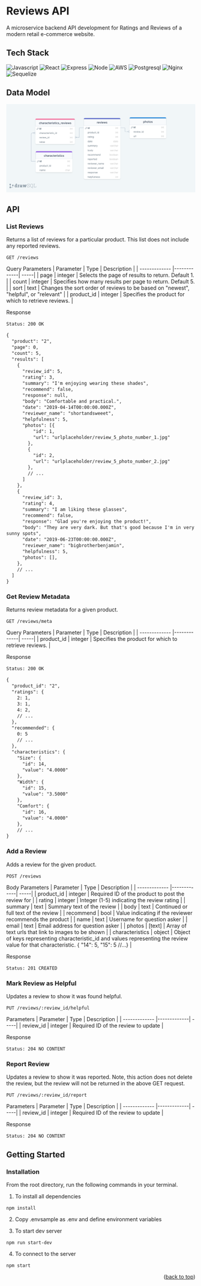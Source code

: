 <div id="top"/>

# Reviews API
A microservice backend API development for Ratings and Reviews of a modern retail e-commerce website.

## Tech Stack
![Javascript](https://img.shields.io/badge/JavaScript-323330?style=for-the-badge&logo=javascript&logoColor=F7DF1E)
![React](https://img.shields.io/badge/-React-61DAFB?logo=react&logoColor=white&style=for-the-badge)
![Express](https://img.shields.io/badge/-Express-DCDCDC?logo=express&logoColor=black&style=for-the-badge)
![Node](https://img.shields.io/badge/-Node-9ACD32?logo=node.js&logoColor=white&style=for-the-badge)
![AWS](https://img.shields.io/badge/Amazon_AWS-FF9900?style=for-the-badge&logo=amazonaws&logoColor=white)
![Postgresql](https://img.shields.io/badge/PostgreSQL-316192?style=for-the-badge&logo=postgresql&logoColor=white)
![Nginx](https://img.shields.io/badge/nginx-%23009639.svg?style=for-the-badge&logo=nginx&logoColor=white)
![Sequelize](https://img.shields.io/badge/Sequelize-52B0E7?style=for-the-badge&logo=Sequelize&logoColor=white)

## Data Model
![data-model](/assets/drawSQL-export-2022-08-23_00_12.png)

## API

### List Reviews
Returns a list of reviews for a particular product. This list does not include any reported reviews.
```
GET /reviews
```
Query Parameters
| Parameter        | Type           | Description  |
| ------------- |-------------| -----|
| page | integer | Selects the page of results to return. Default 1. |
| count | integer | Specifies how many results per page to return. Default 5. |
| sort | text | Changes the sort order of reviews to be based on "newest", "helpful", or "relevant" |
| product_id | integer | Specifies the product for which to retrieve reviews. |

Response
```
Status: 200 OK
```
```
{
  "product": "2",
  "page": 0,
  "count": 5,
  "results": [
    {
      "review_id": 5,
      "rating": 3,
      "summary": "I'm enjoying wearing these shades",
      "recommend": false,
      "response": null,
      "body": "Comfortable and practical.",
      "date": "2019-04-14T00:00:00.000Z",
      "reviewer_name": "shortandsweeet",
      "helpfulness": 5,
      "photos": [{
          "id": 1,
          "url": "urlplaceholder/review_5_photo_number_1.jpg"
        },
        {
          "id": 2,
          "url": "urlplaceholder/review_5_photo_number_2.jpg"
        },
        // ...
      ]
    },
    {
      "review_id": 3,
      "rating": 4,
      "summary": "I am liking these glasses",
      "recommend": false,
      "response": "Glad you're enjoying the product!",
      "body": "They are very dark. But that's good because I'm in very sunny spots",
      "date": "2019-06-23T00:00:00.000Z",
      "reviewer_name": "bigbrotherbenjamin",
      "helpfulness": 5,
      "photos": [],
    },
    // ...
  ]
}
```



### Get Review Metadata

Returns review metadata for a given product.

```
GET /reviews/meta
```
Query Parameters
| Parameter        | Type           | Description  |
| ------------- |-------------| -----|
| product_id | integer | Specifies the product for which to retrieve reviews. |

Response
```
Status: 200 OK
```
```
{
  "product_id": "2",
  "ratings": {
    2: 1,
    3: 1,
    4: 2,
    // ...
  },
  "recommended": {
    0: 5
    // ...
  },
  "characteristics": {
    "Size": {
      "id": 14,
      "value": "4.0000"
    },
    "Width": {
      "id": 15,
      "value": "3.5000"
    },
    "Comfort": {
      "id": 16,
      "value": "4.0000"
    },
    // ...
}
```

### Add a Review
Adds a review for the given product.
```
POST /reviews
```
Body Parameters
| Parameter        | Type           | Description  |
| ------------- |-------------| -----|
| product_id | integer | Required ID of the product to post the review for |
| rating | integer | Integer (1-5) indicating the review rating |
| summary | text | Summary text of the review |
| body | text | Continued or full text of the review |
| recommend | bool | Value indicating if the reviewer recommends the product |
| name | text | Username for question asker |
| email | text | Email address for question asker |
| photos | [text] | Array of text urls that link to images to be shown |
| characteristics | object | Object of keys representing characteristic_id and values representing the review value for that characteristic. { "14": 5, "15": 5 //...} |

Response
```
Status: 201 CREATED
```


### Mark Review as Helpful
Updates a review to show it was found helpful.

```
PUT /reviews/:review_id/helpful
```
Parameters
| Parameter        | Type           | Description  |
| ------------- |-------------| -----|
| review_id | integer | Required ID of the review to update |

Response
```
Status: 204 NO CONTENT
```

### Report Review
Updates a review to show it was reported. Note, this action does not delete the review, but the review will not be returned in the above GET request.
```
PUT /reviews/:review_id/report
```
Parameters
| Parameter        | Type           | Description  |
| ------------- |-------------| -----|
| review_id | integer | Required ID of the review to update |

Response
```
Status: 204 NO CONTENT
```


## Getting Started

### Installation

From the root directory, run the following commands in your terminal.

1. To install all dependencies

```
npm install
```

2. Copy .envsample as .env and define environment variables

3. To start dev server

```
npm run start-dev
```

4. To connect to the server
```
npm start
```

<p align="right">(<a href="#top">back to top</a>)</p>
